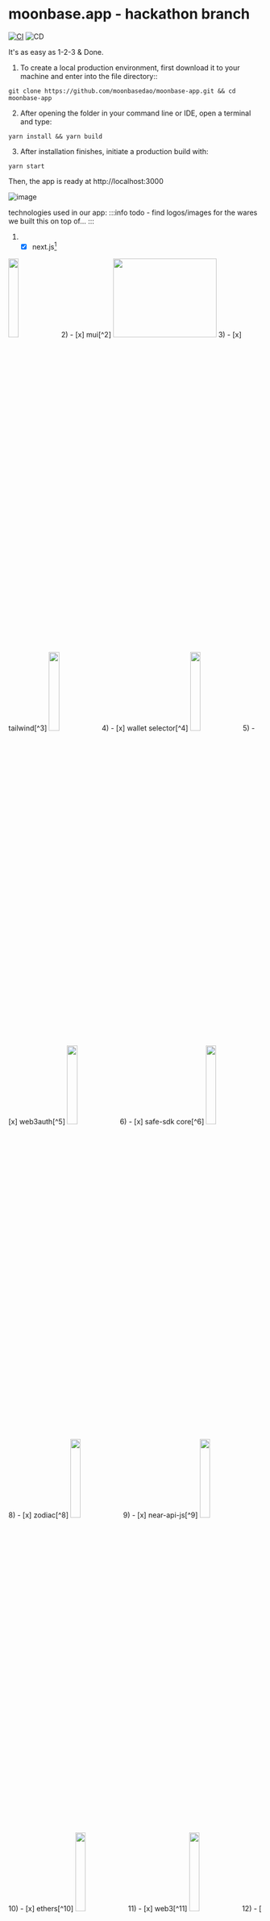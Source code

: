 # moonbase.app - hackathon branch
[![CI](https://github.com/MoonBaseDAO/moonbase-app/actions/workflows/node.js.yml/badge.svg)](https://github.com/MoonBaseDAO/moonbase-app/actions/workflows/node.js.yml)
![CD](https://img.shields.io/github/deployments/MoonBaseDAO/moonbase-app/production?label=CD&logo=Vercel&logoColor=white&server=https%3A%2F%2Fvercel.com&style=flat-square&branch=hackathon)

It's as easy as 1-2-3 & Done.

1) To create a local production environment, 
first download it to your machine and enter into the file directory::

```
git clone https://github.com/moonbasedao/moonbase-app.git && cd moonbase-app
```

2) After opening the folder in your command line or IDE, open a terminal and type:

```
yarn install && yarn build
```

3) After installation finishes, initiate a production build with:

```
yarn start
```

Then, the app is ready at http://localhost:3000

![image](https://media.discordapp.net/attachments/1047007258237743165/1087957535371296788/image.png)

technologies used in our app:
:::info
todo - find logos/images for the wares we built this on top of...
:::
1) - [x] next.js[^1]
<img src="https://w7.pngwing.com/pngs/906/753/png-transparent-nextjs-illustration-thumbnail.png" width="20%" height="20%">
2) - [x] mui[^2]
<img src="https://mui.com/static/blog/material-ui-is-now-mui/card.png" width="205" height="20%">
3) - [x] tailwind[^3]
<img src="https://www.vectorlogo.zone/logos/tailwindcss/tailwindcss-ar21.png width="20%" height="20%">
4) - [x] wallet selector[^4]
<img src="https://opengraph.githubassets.com/a358a216b8cb55096611d658ea1ccb6a097393b7d11c66b26ff2965967325fd0/near/wallet-selector" width="20%" height="20%">
5) - [x] web3auth[^5]
<img src="https://yapglobal.com/wp-content/uploads/2022/08/yap-client-logos-57.svg" width="20%" height="20%">
6) - [x] safe-sdk core[^6]
<img src="https://cryptocurrencyjobs.co/startups/assets/logos/gnosis-safe.jpg" width="20%" height="20%"
7) - [x] stripe api[^7]
<img src="https://d2j6dbq0eux0bg.cloudfront.net/images/12415074/834130965.jpg" width="20%" height="20%">
8) - [x] zodiac[^8]
<img src="https://camo.githubusercontent.com/f079992be9fab16003e760a6380ef3edc51d4b98832e33084caaeedd93cd5f31/68747470733a2f2f696d616765732e6d6972726f722d6d656469612e78797a2f6e66742f63386339303331622d303662312d343334342d626166322d6331643264323463666334662e706e67" width="20%" height="20%">
9) - [x] near-api-js[^9]
<img src="https://encrypted-tbn0.gstatic.com/images?q=tbn:ANd9GcSEFIAn9Uew7vgnFYTHzMQi6wd81YaJGDSNGtn_9NhdbNMwcyJST1hOLSSBeMkh51b6RB0&usqp=CAU" width="20%" height="20%">
10) - [x] ethers[^10]
<img src="https://moralis.io/wp-content/uploads/2022/12/ethers.js-1-1024x708.png" width="20%" height="20%">
11) - [x] web3[^11] 
<img src="https://docs.web3js.org/img/web3js.svg"  width="20%" height="20%">
12) - [ ] your warez?
as this list continues to grow..

[^1]: https://nextjs.org/docs/getting-started

[^2]: https://mui.com/material-ui/getting-started/overview/

[^3]: https://v2.tailwindcss.com/docs

[^4]: https://docs.near.org/tools/wallet-selector

[^5]: https://web3auth.io/docs/

[^6]: https://docs.safe.global/learn/safe-core/safe-core-account-abstraction-sdk/protocol-kit/core-sdk

[^7]: https://stripe.com/docs/api

[^8]: https://zodiac.wiki/index.php/Introduction:_Zodiac_Standard

[^9]: https://docs.near.org/tools/near-api-js/quick-reference

[^10]: https://docs.ethers.org/v5/

[^11]: https://docs.web3js.org/
